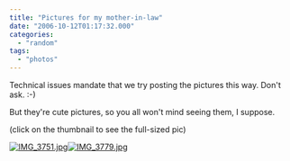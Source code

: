 ```yaml
---
title: "Pictures for my mother-in-law"
date: "2006-10-12T01:17:32.000"
categories: 
  - "random"
tags: 
  - "photos"
---
```


Technical issues mandate that we try posting the pictures this way. Don't ask. :-)

But they're cute pictures, so you all won't mind seeing them, I suppose.

(click on the thumbnail to see the full-sized pic)

[![IMG_3751.jpg](http://www.chrishubbs.com/wordpress/wp-content/uploads/2006/10/IMG_3751.thumbnail.jpg)](http://www.chrishubbs.com/wordpress/wp-content/uploads/2006/10/IMG_3751.jpg "IMG_3751.jpg")[![IMG_3779.jpg](http://www.chrishubbs.com/wordpress/wp-content/uploads/2006/10/IMG_3779.thumbnail.jpg)](http://www.chrishubbs.com/wordpress/wp-content/uploads/2006/10/IMG_3779.jpg "IMG_3779.jpg")
